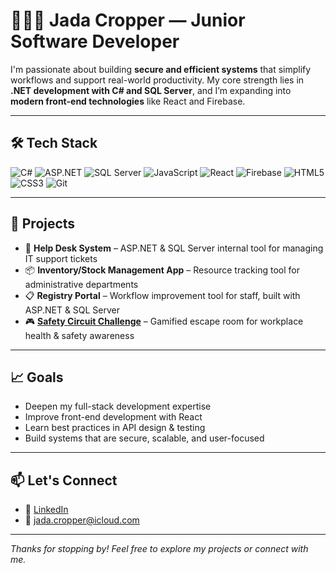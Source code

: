 # 👩🏽‍💻 Jada Cropper — Junior Software Developer

I'm passionate about building **secure and efficient systems** that simplify workflows and support real-world productivity. My core strength lies in **.NET development with C# and SQL Server**, and I’m expanding into **modern front-end technologies** like React and Firebase.

---

## 🛠 Tech Stack

![C#](https://img.shields.io/badge/C%23-239120?style=flat&logo=c-sharp&logoColor=white)
![ASP.NET](https://img.shields.io/badge/ASP.NET-512BD4?style=flat&logo=.net&logoColor=white)
![SQL Server](https://img.shields.io/badge/SQL%20Server-CC2927?style=flat&logo=microsoftsqlserver&logoColor=white)
![JavaScript](https://img.shields.io/badge/JavaScript-F7DF1E?style=flat&logo=javascript&logoColor=black)
![React](https://img.shields.io/badge/React-61DAFB?style=flat&logo=react&logoColor=black)
![Firebase](https://img.shields.io/badge/Firebase-FFCA28?style=flat&logo=firebase&logoColor=black)
![HTML5](https://img.shields.io/badge/HTML5-E34F26?style=flat&logo=html5&logoColor=white)
![CSS3](https://img.shields.io/badge/CSS3-1572B6?style=flat&logo=css3&logoColor=white)
![Git](https://img.shields.io/badge/Git-F05032?style=flat&logo=git&logoColor=white)

---

## 🚀 Projects

- 🔐 **Help Desk System** – ASP.NET & SQL Server internal tool for managing IT support tickets  
- 📦 **Inventory/Stock Management App** – Resource tracking tool for administrative departments  
- 📋 **Registry Portal** – Workflow improvement tool for staff, built with ASP.NET & SQL Server  
- 🎮 **[Safety Circuit Challenge](https://github.com/Jadez-25/Escape-Room)** – Gamified escape room for workplace health & safety awareness

---

## 📈 Goals

- Deepen my full-stack development expertise  
- Improve front-end development with React  
- Learn best practices in API design & testing  
- Build systems that are secure, scalable, and user-focused

---

## 📫 Let's Connect

- 🔗 [LinkedIn](https://www.linkedin.com/in/jadacropper)  
- 📧 jada.cropper@icloud.com  

---

*Thanks for stopping by! Feel free to explore my projects or connect with me.*
